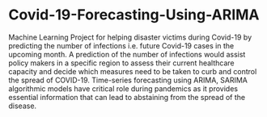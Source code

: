 # Covid-19-Forecasting-Using-ARIMA
Machine Learning Project for helping disaster victims during Covid-19 by predicting the number of infections i.e. future Covid-19 cases in the upcoming month.  A prediction of the number of infections would assist policy makers in a specific region to assess their current healthcare capacity and decide which measures need to be taken to curb and control the spread of COVID-19.  Time-series forecasting using ARIMA, SARIMA algorithmic models have critical role during pandemics as it provides essential information that can lead to abstaining from the spread of the disease.
